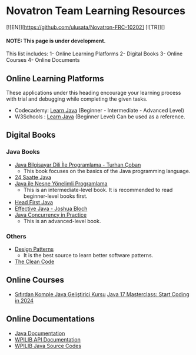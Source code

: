 # Novatron Team Learning Resources
[![EN]][https://github.com/ulusata/Novatron-FRC-10202] [![TR]][]

#### NOTE: This page is under development.

This list includes:
1- Online Learning Platforms
2- Digital Books
3- Online Courses
4- Online Documents

## Online Learning Platforms
These applications under this heading encourage your learning process with trial and debugging while completing the given tasks.
* Codecademy: [Learn Java](https://www.codecademy.com/catalog/language/java) (Beginner - Intermediate - Advanced Level)
* W3Schools : [Learn Java](w3schools.com/java/) (Beginner Level) Can be used as a reference.

## Digital Books
### Java Books
* [Java Bilgisayar Dili İle Programlama - Turhan Çoban](https://www.dropbox.com/scl/fi/oz74s5vdfij4rab1tl9b7/JAVA.rar?dl=0&e=3&file_subpath=%2FJAVA+BİLGİSAYAR+DİLİYLE+PROGRAMLAMA.pdf&rlkey=u8db9nqa4geznloqj6s2jqs4r&utm_campaign=DonanimHaber&utm_medium=referral&utm_source=DonanimHaber)
    * This book focuses on the basics of the Java programming language.
* [24 Saatte Java](https://ia601505.us.archive.org/23/items/24-saatte-java/24-saatte-java-turkce.pdf)
* [Java ile Nesne Yönelimli Programlama](https://ia801709.us.archive.org/12/items/java-ile-nesneye-yonelik-programlama/Java%20ile%20Nesneye%20Yönelik%20Programlama.pdf)
    * This is an intermediate-level book. It is recommended to read beginner-level books first.
* [Head First Java](https://www.rcsdk12.org/cms/lib/NY01001156/Centricity/Domain/4951/Head_First_Java_Second_Edition.pdf)
* [Effective Java - Joshua Bloch](https://kea.nu/files/textbooks/new/Effective%20Java%20%282017%2C%20Addison-Wesley%29.pdf)
* [Java Concurrency in Practice](https://www.google.com/url?sa=t&rct=j&q=&esrc=s&source=web&cd=&ved=2ahUKEwio0Imso_eGAxWuRPEDHdoTArIQFnoECA4QAQ&url=https%3A%2F%2Fraw.githubusercontent.com%2Fwususu%2Feffective-resourses%2Fmaster%2FJava%2FJava%2520Concurrency%2520in%2520Practice.pdf&usg=AOvVaw0UiBMRhPE1Py4p97a8-GEV&opi=89978449)
    * This is an advanced-level book.

### Others
* [Design Patterns](https://www.javier8a.com/itc/bd1/articulo.pdf)
    * It is the best source to learn better software patterns.
* [The Clean Code](https://github.com/sdcuike/Clean-Code-Collection-Books/blob/master/The.Robert.C.Martin.Clean.Code.Collection.2011.11.pdf)

## Online Courses
* [Sıfırdan Komple Java Geliştirici Kursu](https://www.udemy.com/course/sifirdan-ileri-seviyeye-komple-java-gelistirici-kursu/?couponCode=ST18MT62524)
[Java 17 Masterclass: Start Coding in 2024](https://www.udemy.com/course/java-the-complete-java-developer-course/?couponCode=ST18MT62524)

## Online Documentations
* [Java Documentation](https://docs.oracle.com/javase/8/docs/technotes/tools/windows/javadoc.html)
* [WPILIB API Documentation](https://github.wpilib.org/allwpilib/docs/release/java/)
* [WPILIB Java Source Codes](https://github.wpilib.org/allwpilib/docs/release/java/)